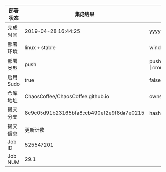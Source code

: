 部署状态 | 集成结果 | 参考值
---|---|---
完成时间 | 2019-04-28 16:44:25 | yyyy-mm-dd hh:mm:ss
部署环境 | linux + stable | window \| linux + stable
部署类型 | push | push \| pull_request \| api \| cron
启用Sudo | true | false \| true
仓库地址 | ChaosCoffee/ChaosCoffee.github.io | owner_name/repo_name
提交分支 | 8c9c05d91b23165bfa8ccb490ef2e9f8da7e0215 | hash 16位
提交信息 | 更新计数 |
Job ID   | 525547201 |
Job NUM  | 29.1 |
